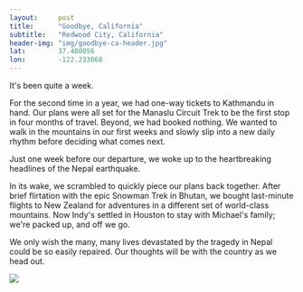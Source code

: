 ```yaml
---
layout: 	post
title:  	"Goodbye, California"
subtitle:   "Redwood City, California"
header-img: "img/goodbye-ca-header.jpg"
lat: 		37.480056 
lon: 		-122.233068
---
```


It's been quite a week.  

For the second time in a year, we had one-way tickets to Kathmandu in hand. Our plans were all set for the Manaslu Circuit Trek to be the first stop in four months of travel.  Beyond, we had booked nothing. We wanted to walk in the mountains in our first weeks and slowly slip into a new daily rhythm before deciding what comes next.

Just one week before our departure, we woke up to the heartbreaking headlines of the Nepal earthquake.

In its wake, we scrambled to quickly piece our plans back together.  After brief flirtation with the epic Snowman Trek in Bhutan, we bought last-minute flights to New Zealand for adventures in a different set of world-class mountains.  Now Indy's settled in Houston to stay with Michael's family; we're packed up, and off we go.

We only wish the many, many lives devastated by the tragedy in Nepal could be so easily repaired.  Our thoughts will be with the country as we head out.

<img src="{{ site.baseurl }}/img/goodbye-ca-collage.jpg" class="img-responsive">


